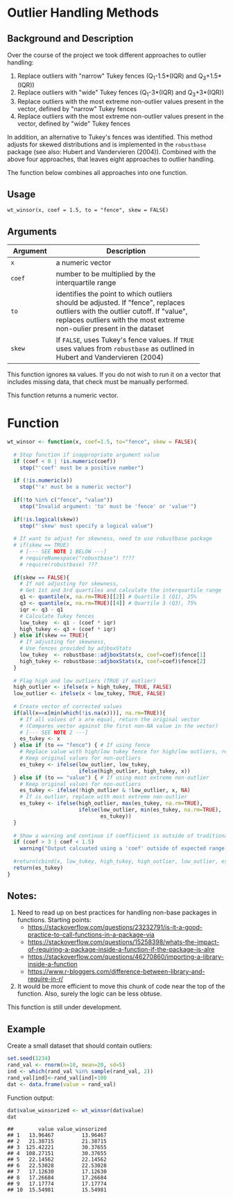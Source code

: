Outlier Handling Methods
================

Background and Description
--------------------------

Over the course of the project we took different approaches to outlier handling:

1.  Replace outliers with "narrow" Tukey fences (Q<sub>1</sub>-1.5\*(IQR) and Q<sub>3</sub>+1.5\*(IQR))
2.  Replace outliers with "wide" Tukey fences (Q<sub>1</sub>-3\*(IQR) and Q<sub>3</sub>+3\*(IQR))
3.  Replace outliers with the most extreme non-outlier values present in the vector, defined by "narrow" Tukey fences
4.  Replace outliers with the most extreme non-outlier values present in the vector, defined by "wide" Tukey fences

In addition, an alternative to Tukey's fences was identified. This method adjusts for skewed distributions and is implemented in the `robustbase` package (see also: Hubert and Vandervieren (2004)). Combined with the above four approaches, that leaves eight approaches to outlier handling.

The function below combines all approaches into one function.

Usage
-----

`wt_winsor(x, coef = 1.5, to = "fence", skew = FALSE)`

Arguments
---------

<table style="width:88%;">
<colgroup>
<col width="19%" />
<col width="68%" />
</colgroup>
<thead>
<tr class="header">
<th>Argument</th>
<th>Description</th>
</tr>
</thead>
<tbody>
<tr class="odd">
<td><code>x</code></td>
<td>a numeric vector</td>
</tr>
<tr class="even">
<td><code>coef</code></td>
<td>number to be multiplied by the interquartile range</td>
</tr>
<tr class="odd">
<td><code>to</code></td>
<td>identifies the point to which outliers should be adjusted. If &quot;fence&quot;, replaces outliers with the outlier cutoff. If &quot;value&quot;, replaces outliers with the most extreme non-oulier present in the dataset</td>
</tr>
<tr class="even">
<td><code>skew</code></td>
<td>If <code>FALSE</code>, uses Tukey's fence values. If <code>TRUE</code> uses values from <code>robustbase</code> as outlined in Hubert and Vandervieren (2004)</td>
</tr>
</tbody>
</table>

This function ignores `NA` values. If you do not wish to run it on a vector that includes missing data, that check must be manually performed.

This function returns a numeric vector.

Function
========

``` r
wt_winsor <- function(x, coef=1.5, to="fence", skew = FALSE){
  
  # Stop function if inappropriate argument value
  if (coef < 0 | !is.numeric(coef)) 
    stop("'coef' must be a positive number")
  
  if (!is.numeric(x))
    stop("'x' must be a numeric vector")
  
  if(!to %in% c("fence", "value"))
    stop("Invalid argument: 'to' must be 'fence' or 'value'")
  
  if(!is.logical(skew))
    stop("'skew' must specify a logical value")
  
  # If want to adjust for skewness, need to use robustbase package
  # if(skew == TRUE) 
    # [--- SEE NOTE 1 BELOW ---]
    # requireNamespace("robustbase") ????
    # require(robustbase) ???
  
  if(skew == FALSE){
    # If not adjusting for skewness,
    # Get 1st and 3rd quartiles and calculate the interquartile range 
    q1 <- quantile(x, na.rm=TRUE)[[2]] # Quartile 1 (Q1), 25% 
    q3 <- quantile(x, na.rm=TRUE)[[4]] # Quartile 3 (Q3), 75%
    iqr <- q3 - q1 
    # Calculate Tukey fences
    low_tukey  <- q1 - (coef * iqr) 
    high_tukey <- q3 + (coef * iqr)
  } else if(skew == TRUE){
    # If adjusting for skewness,
    # Use fences provided by adjboxStats
    low_tukey  <- robustbase::adjboxStats(x, coef=coef)$fence[1] 
    high_tukey <- robustbase::adjboxStats(x, coef=coef)$fence[2]
  }
  
  # Flag high and low outliers (TRUE if outlier)
  high_outlier <- ifelse(x > high_tukey, TRUE, FALSE)
  low_outlier <- ifelse(x < low_tukey, TRUE, FALSE) 
  
  # Create vector of corrected values
  if(all(x==x[min(which(!is.na(x)))], na.rm=TRUE)){
    # If all values of x are equal, return the original vector
    # (Compares vector against the first non-NA value in the vector)
    # [--- SEE NOTE 2 ---]
    es_tukey <- x
  } else if (to == "fence") { # If using fence
    # Replace value with high/low tukey fence for high/low outliers, respectively 
    # Keep original values for non-outliers
    es_tukey <- ifelse(low_outlier, low_tukey,
                       ifelse(high_outlier, high_tukey, x))
  } else if (to == "value") { # If using most extreme non-outlier
    # Keep original values for non-outliers
    es_tukey <- ifelse(!high_outlier & !low_outlier, x, NA)
    # If is outlier, replace with most extreme non-outlier
    es_tukey <- ifelse(high_outlier, max(es_tukey, na.rm=TRUE), 
                       ifelse(low_outlier, min(es_tukey, na.rm=TRUE),
                              es_tukey))
  }
  
  # Show a warning and continue if coefficient is outside of traditional values
  if (coef > 3 | coef < 1.5)
    warning("Output calcuated using a 'coef' outside of expected range (1.5 to 3)")
  
  #return(cbind(x, low_tukey, high_tukey, high_outlier, low_outlier, es_tukey)) # remove line after testing complete
  return(es_tukey)
}
```

Notes:
------

1.  Need to read up on best practices for handling non-base packages in functions. Starting points:
    -   <https://stackoverflow.com/questions/23232791/is-it-a-good-practice-to-call-functions-in-a-package-via>
    -   <https://stackoverflow.com/questions/15258398/whats-the-impact-of-requiring-a-package-inside-a-function-if-the-package-is-alre>
    -   <https://stackoverflow.com/questions/46270860/importing-a-library-inside-a-function>
    -   <https://www.r-bloggers.com/difference-between-library-and-require-in-r/>
2.  It would be more efficient to move this chunk of code near the top of the function. Also, surely the logic can be less obtuse.

This function is still under development.

Example
-------

Create a small dataset that should contain outliers:

``` r
set.seed(1234)
rand_val <- rnorm(n=10, mean=20, sd=5)
ind <- which(rand_val %in% sample(rand_val, 2))
rand_val[ind]<-rand_val[ind]+100
dat <- data.frame(value = rand_val)
```

Function output:

``` r
dat$value_winsorized <- wt_winsor(dat$value)
dat
```

    ##        value value_winsorized
    ## 1   13.96467         13.96467
    ## 2   21.38715         21.38715
    ## 3  125.42221         30.37655
    ## 4  108.27151         30.37655
    ## 5   22.14562         22.14562
    ## 6   22.53028         22.53028
    ## 7   17.12630         17.12630
    ## 8   17.26684         17.26684
    ## 9   17.17774         17.17774
    ## 10  15.54981         15.54981
